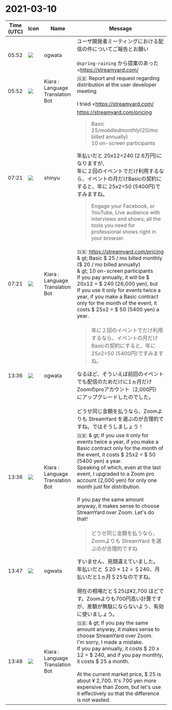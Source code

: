 # 2021-03-10

|Time (UTC)|Icon|Name|Message|
|---|---|---|---|
|05:52|![](https://avatars.slack-edge.com/2019-11-22/845042642576_070441337abaca9fb7b3_72.png)|ogwata|ユーザ開発者ミーティングにおける配信の件についてご報告とお願い<br><br>`@spring-raining` から提案のあった <https://streamyard.com/|StreamYard> を試したところ、これを使えばZoomやMeetなどビデオ会議システムとの接続は不要になり、これのみで YouTube配信ができてしまうことがわかりました。<br><br>操作もシンプルです。今までビデオ会議システム、配信アプリ、YouTubeと3つに分かれており、そちらの管理に気をとられて参加者に反応をうまく返せませんでしたが、これを使えばこの課題も解決できるかも。<br><br>ただしデメリットあります。<https://streamyard.com/pricing|無料プラン>の場合、StreamYard でハンドリングできる話者は6人に制限されます。<br><br>ちなみに、<https://vivliostyle.connpass.com/event/189940/|前回のユーザミーティング>では話者は10人でした。今のところ、次回の話者についてはゲストもふくめ4人しか名前が挙がってません。しかし、未定の `@shinyu` `@spring-raining` `@akabeko` `@takanakahiko` 全員が話す場合は8人となって、制限オーバーになります（もちろん、上記以外の方も大歓迎！）。<br><br>開催の4/10までちょうど1ヵ月となりました。そろそろイベントの内容を固めていきたいと思います。みなさん、お考えを聞かせていただけませんか。<br><blockquote>会場はこちらです！→ <https://youtu.be/1tE0fXcX0Qs> # CSS組版 Vivliostyle ユーザーと開発者の集い 2020秋 Vivliostyleは最新 Web 標準技術により、電子出版や Web 出版のための 新しい組版システムを作るオープンソース・プロジェクトです。その現在と未来がわかるユーザ／開発者イベントを開催します。ぜひご参加ください！ ## . オープニング * 13:00_13:15（15分）開会の挨拶／Vivliostyleの現状と展望（村上真雄） ## 第1部 Vivliostyle の現在 * 13:15_13:40...</blockquote>|
|05:52|![](https://avatars.slack-edge.com/2021-03-01/1807880975282_5c8ad89e782096649baa_72.png)|Kiara : Language Translation Bot|🇬🇧: Report and request regarding distribution at the user developer meeting<br><br> I tried <https://streamyard.com/|StreamYard>, which was suggested by us, and it eliminates the need to connect to video conferencing systems such as Zoom and Meet, and YouTube distribution is possible with just this. I found out.<br><br>The operation is also simple. Until now, it was divided into three parts: video conferencing system, distribution application, and YouTube, and I couldn't respond well to the participants because I was concerned about the management of them, but this may solve this problem.<br><br>However, there are disadvantages. For <https://streamyard.com/pricing|Free Plan>, StreamYard is limited to 6 speakers.<br><br>By the way, at <https://vivliostyle.connpass.com/event/189940/ | Last User Meeting>, there were 10 speakers. So far, only four people, including guests, have been named for the next speaker. However, if all of the undecided people speak, the limit will be exceeded by 8 people (of course, people other than the above are also welcome!).<br><br>It was just one month until April 10th. I would like to solidify the content of the event soon. Could you please tell us your thoughts?<br><blockquote>Engage your Facebook, or YouTube, Live audience with interviews and shows; all the tools you need for professional shows right in your browser.</blockquote><br><blockquote>Engage your Facebook, or YouTube, Live audience with interviews and shows; all the tools you need for professional shows right in your browser.</blockquote>|
|07:21|![](https://avatars.slack-edge.com/2018-04-27/354445776386_e258f5ed5ba887b08668_72.jpg)|shinyu|<https://streamyard.com/pricing><br><blockquote>Basic $25/mo billed monthly ($20/mo billed annually)<br>10 on-screen participants</blockquote>年払いだと $20x12=$240 (2.6万円)になりますが、<br>年に２回のイベントでだけ利用するなら、イベントの月だけBasicの契約にすると、年に $25x2=$50 (5400円)ですみますね。<br><blockquote>Engage your Facebook, or YouTube, Live audience with interviews and shows; all the tools you need for professional shows right in your browser.</blockquote>|
|07:21|![](https://avatars.slack-edge.com/2021-03-01/1807880975282_5c8ad89e782096649baa_72.png)|Kiara : Language Translation Bot|🇬🇧: <https://streamyard.com/pricing><br>&amp; gt; Basic $ 25 / mo billed monthly ($ 20 / mo billed annually)<br>&amp; gt; 10 on-screen participants<br>If you pay annually, it will be $ 20x12 = $ 240 (26,000 yen), but<br>If you use it only for events twice a year, if you make a Basic contract only for the month of the event, it costs $ 25x2 = $ 50 (5400 yen) a year.|
|13:36|![](https://avatars.slack-edge.com/2019-11-22/845042642576_070441337abaca9fb7b3_72.png)|ogwata|<blockquote>年に２回のイベントでだけ利用するなら、イベントの月だけBasicの契約にすると、年に $25x2=$50 (5400円)ですみますね。</blockquote>なるほど、そういえば前回のイベントでも配信のためだけに1ヵ月だけZoomのproアカウント（2,000円）にアップグレードしたのでした。<br><br>どうせ同じ金額を払うなら、Zoomよりも StreamYard を選ぶのが合理的ですね。ではそうしましょう！|
|13:36|![](https://avatars.slack-edge.com/2021-03-01/1807880975282_5c8ad89e782096649baa_72.png)|Kiara : Language Translation Bot|🇬🇧: &amp; gt; If you use it only for events twice a year, if you make a Basic contract only for the month of the event, it costs $ 25x2 = $ 50 (5400 yen) a year.<br>Speaking of which, even at the last event, I upgraded to a Zoom pro account (2,000 yen) for only one month just for distribution.<br><br>If you pay the same amount anyway, it makes sense to choose StreamYard over Zoom. Let's do that!|
|13:47|![](https://avatars.slack-edge.com/2019-11-22/845042642576_070441337abaca9fb7b3_72.png)|ogwata|<blockquote>どうせ同じ金額を払うなら、Zoomよりも StreamYard を選ぶのが合理的ですね</blockquote>すいません、見間違えていました。<br>年払いだと ＄20 × 12 = ＄240、月払いだと1ヵ月＄25なのですね。<br><br>現在の相場だと＄25は¥2,700 ほどです。Zoomよりも700円高い計算ですが、差額が無駄にならないよう、有効に使いましょう。|
|13:48|![](https://avatars.slack-edge.com/2021-03-01/1807880975282_5c8ad89e782096649baa_72.png)|Kiara : Language Translation Bot|🇬🇧: &amp; gt; If you pay the same amount anyway, it makes sense to choose StreamYard over Zoom.<br>I'm sorry, I made a mistake.<br>If you pay annually, it costs $ 20 x 12 = $ 240, and if you pay monthly, it costs $ 25 a month.<br><br>At the current market price, $ 25 is about ¥ 2,700. It's 700 yen more expensive than Zoom, but let's use it effectively so that the difference is not wasted.|
